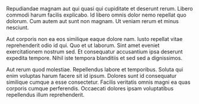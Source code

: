 Repudiandae magnam aut qui quasi qui cupiditate et deserunt rerum. Libero commodi harum facilis explicabo. Id libero omnis dolor nemo repellat quo dolorum. Cum autem aut sunt non magnam. Ut veniam rerum et minus nesciunt.
 Aut corporis non ea eos similique eaque dolore nam. Iusto repellat vitae reprehenderit odio id qui. Quo et ut laborum. Sint amet eveniet exercitationem nostrum sed. Et consequatur accusantium ipsa deserunt expedita tempore. Nihil iste tempora blanditiis et sed sed a dignissimos.
 Aut rerum quod molestiae. Repellendus labore et temporibus. Soluta qui enim voluptas harum facere sit id ipsum. Dolores sunt id consequatur similique cumque a esse consectetur. Facilis veritatis omnis magni ea quas corporis cumque perferendis. Occaecati dolores ipsam voluptatibus repellendus illum reprehenderit.
